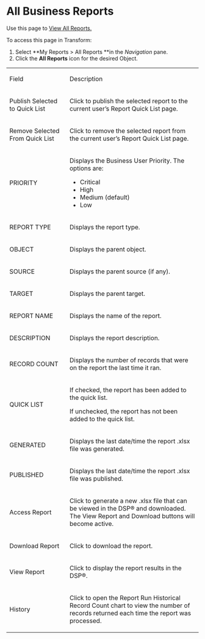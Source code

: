 # All Business Reports

<div class="use">

Use this page to [View All
Reports.](../Use_Cases/View_Reports.htm#View_All_Reports)

</div>

To access this page in Transform:

1.  Select **My Reports \> All Reports **in the *Navigation* pane.
2.  Click the **All Reports** icon for the desired Object.

<table>
<tbody>
<tr class="odd">
<td><p>Field</p></td>
<td><p>Description</p></td>
</tr>
<tr class="even">
<td><p>Publish Selected to Quick List</p></td>
<td><p>Click to publish the selected report to the current user’s Report Quick List page.</p></td>
</tr>
<tr class="odd">
<td><p>Remove Selected From Quick List</p></td>
<td><p>Click to remove the selected report from the current user’s Report Quick List page.</p></td>
</tr>
<tr class="even">
<td><p>PRIORITY</p></td>
<td><p>Displays the Business User Priority. The options are:</p>
<ul>
<li>Critical</li>
<li>High</li>
<li>Medium (default)</li>
<li>Low</li>
</ul></td>
</tr>
<tr class="odd">
<td><p>REPORT TYPE</p></td>
<td><p>Displays the <span id="Report Type" class="popUpLink">report type</span>.</p></td>
</tr>
<tr class="even">
<td><p>OBJECT</p></td>
<td><p>Displays the parent object.</p></td>
</tr>
<tr class="odd">
<td><p>SOURCE</p></td>
<td><p>Displays the parent source (if any).</p></td>
</tr>
<tr class="even">
<td><p>TARGET</p></td>
<td><p>Displays the parent target.</p></td>
</tr>
<tr class="odd">
<td><p>REPORT NAME</p></td>
<td><p>Displays the name of the report.</p></td>
</tr>
<tr class="even">
<td><p>DESCRIPTION</p></td>
<td><p>Displays the report description.</p></td>
</tr>
<tr class="odd">
<td><p>RECORD COUNT</p></td>
<td><p>Displays the number of records that were on the report the last time it ran.</p></td>
</tr>
<tr class="even">
<td><p>QUICK LIST</p></td>
<td><p>If checked, the report has been added to the quick list.</p>
<p>If unchecked, the report has not been added to the quick list.</p></td>
</tr>
<tr class="odd">
<td><p>GENERATED</p></td>
<td><p>Displays the last date/time the report .xlsx file was generated.</p></td>
</tr>
<tr class="even">
<td><p>PUBLISHED</p></td>
<td><p>Displays the last date/time the report .xlsx file was published.</p></td>
</tr>
<tr class="odd">
<td><p>Access Report</p></td>
<td><p>Click to generate a new .xlsx file that can be viewed in the DSP® and downloaded. The View Report and Download buttons will become active.</p></td>
</tr>
<tr class="even">
<td><p>Download Report</p></td>
<td><p>Click to download the report.</p></td>
</tr>
<tr class="odd">
<td><p>View Report</p></td>
<td><p>Click to display the report results in the DSP®.</p></td>
</tr>
<tr class="even">
<td><p>History</p></td>
<td><p>Click to open the Report Run Historical Record Count chart to view the number of records returned each time the report was processed.</p></td>
</tr>
</tbody>
</table>
